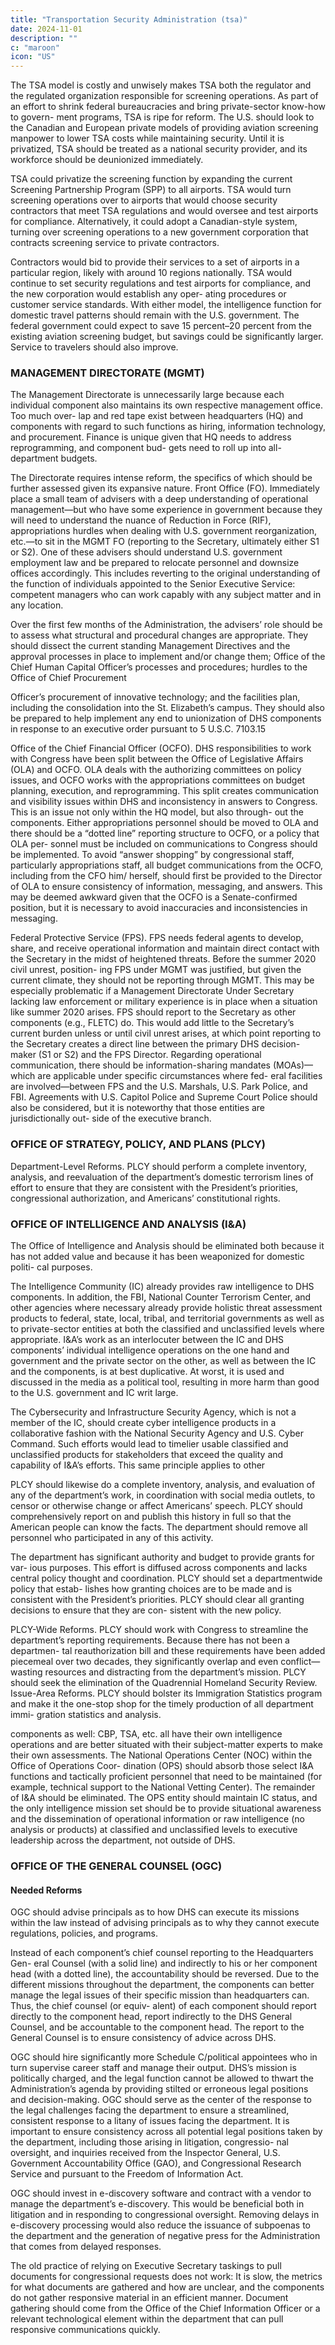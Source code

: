 ```yaml
---
title: "Transportation Security Administration (tsa)"
date: 2024-11-01
description: ""
c: "maroon"
icon: "US"
---
```



The TSA model is costly and unwisely makes TSA both the regulator and the
regulated organization responsible for screening operations. As part of an effort
to shrink federal bureaucracies and bring private-sector know-how to govern-
ment programs, TSA is ripe for reform. The U.S. should look to the Canadian and European private models of providing aviation screening manpower to lower TSA costs while maintaining security. Until it is privatized, TSA should be treated as a
national security provider, and its workforce should be deunionized immediately.

TSA could privatize the screening function by expanding the current Screening
Partnership Program (SPP) to all airports. TSA would turn screening operations
over to airports that would choose security contractors that meet TSA regulations
and would oversee and test airports for compliance. Alternatively, it could adopt
a Canadian-style system, turning over screening operations to a new government
corporation that contracts screening service to private contractors. 

Contractors
would bid to provide their services to a set of airports in a particular region, likely
with around 10 regions nationally. TSA would continue to set security regulations
and test airports for compliance, and the new corporation would establish any oper-
ating procedures or customer service standards. With either model, the intelligence
function for domestic travel patterns should remain with the U.S. government.
The federal government could expect to save 15 percent–20 percent from the
existing aviation screening budget, but savings could be significantly larger. Service
to travelers should also improve.


### MANAGEMENT DIRECTORATE (MGMT)

The Management Directorate is unnecessarily large because each individual
component also maintains its own respective management office. Too much over-
lap and red tape exist between headquarters (HQ) and components with regard
to such functions as hiring, information technology, and procurement. Finance
is unique given that HQ needs to address reprogramming, and component bud-
gets need to roll up into all-department budgets. 

The Directorate requires intense
reform, the specifics of which should be further assessed given its expansive nature.
Front Office (FO). Immediately place a small team of advisers with a deep
understanding of operational management—but who have some experience in
government because they will need to understand the nuance of Reduction in Force
(RIF), appropriations hurdles when dealing with U.S. government reorganization,
etc.—to sit in the MGMT FO (reporting to the Secretary, ultimately either S1 or S2).
One of these advisers should understand U.S. government employment law and
be prepared to relocate personnel and downsize offices accordingly. This includes
reverting to the original understanding of the function of individuals appointed
to the Senior Executive Service: competent managers who can work capably with
any subject matter and in any location.

Over the first few months of the Administration, the advisers’ role should be
to assess what structural and procedural changes are appropriate. They should
dissect the current standing Management Directives and the approval processes
in place to implement and/or change them; Office of the Chief Human Capital
Officer’s processes and procedures; hurdles to the Office of Chief Procurement﻿

Officer’s procurement of innovative technology; and the facilities plan, including
the consolidation into the St. Elizabeth’s campus. They should also be prepared
to help implement any end to unionization of DHS components in response to an
executive order pursuant to 5 U.S.C. 7103.15

Office of the Chief Financial Officer (OCFO). DHS responsibilities to work with
Congress have been split between the Office of Legislative Affairs (OLA) and OCFO.
OLA deals with the authorizing committees on policy issues, and OCFO works with
the appropriations committees on budget planning, execution, and reprogramming.
This split creates communication and visibility issues within DHS and inconsistency in
answers to Congress. This is an issue not only within the HQ model, but also through-
out the components. Either appropriations personnel should be moved to OLA and
there should be a “dotted line” reporting structure to OCFO, or a policy that OLA per-
sonnel must be included on communications to Congress should be implemented.
To avoid “answer shopping” by congressional staff, particularly appropriations
staff, all budget communications from the OCFO, including from the CFO him/
herself, should first be provided to the Director of OLA to ensure consistency of
information, messaging, and answers. This may be deemed awkward given that the
OCFO is a Senate-confirmed position, but it is necessary to avoid inaccuracies and
inconsistencies in messaging.

Federal Protective Service (FPS). FPS needs federal agents to develop, share,
and receive operational information and maintain direct contact with the Secretary
in the midst of heightened threats. Before the summer 2020 civil unrest, position-
ing FPS under MGMT was justified, but given the current climate, they should not
be reporting through MGMT. This may be especially problematic if a Management
Directorate Under Secretary lacking law enforcement or military experience is in place
when a situation like summer 2020 arises. FPS should report to the Secretary as other
components (e.g., FLETC) do. This would add little to the Secretary’s current burden
unless or until civil unrest arises, at which point reporting to the Secretary creates a
direct line between the primary DHS decision-maker (S1 or S2) and the FPS Director.
Regarding operational communication, there should be information-sharing
mandates (MOAs)—which are applicable under specific circumstances where fed-
eral facilities are involved—between FPS and the U.S. Marshals, U.S. Park Police,
and FBI. Agreements with U.S. Capitol Police and Supreme Court Police should
also be considered, but it is noteworthy that those entities are jurisdictionally out-
side of the executive branch.


### OFFICE OF STRATEGY, POLICY, AND PLANS (PLCY)

Department-Level Reforms. PLCY should perform a complete inventory,
analysis, and reevaluation of the department’s domestic terrorism lines of effort
to ensure that they are consistent with the President’s priorities, congressional
authorization, and Americans’ constitutional rights.


### OFFICE OF INTELLIGENCE AND ANALYSIS (I&A)

The Office of Intelligence and Analysis should be eliminated both because
it has not added value and because it has been weaponized for domestic politi-
cal purposes.

The Intelligence Community (IC) already provides raw intelligence to DHS
components. In addition, the FBI, National Counter Terrorism Center, and other
agencies where necessary already provide holistic threat assessment products to
federal, state, local, tribal, and territorial governments as well as to private-sector
entities at both the classified and unclassified levels where appropriate. I&A’s work
as an interlocuter between the IC and DHS components’ individual intelligence
operations on the one hand and government and the private sector on the other,
as well as between the IC and the components, is at best duplicative. At worst, it
is used and discussed in the media as a political tool, resulting in more harm than
good to the U.S. government and IC writ large.

The Cybersecurity and Infrastructure Security Agency, which is not a member
of the IC, should create cyber intelligence products in a collaborative fashion with
the National Security Agency and U.S. Cyber Command. Such efforts would lead
to timelier usable classified and unclassified products for stakeholders that exceed
the quality and capability of I&A’s efforts. This same principle applies to other

PLCY should likewise do a complete inventory, analysis, and evaluation of any
of the department’s work, in coordination with social media outlets, to censor or
otherwise change or affect Americans’ speech. PLCY should comprehensively
report on and publish this history in full so that the American people can know
the facts. The department should remove all personnel who participated in any
of this activity.

The department has significant authority and budget to provide grants for var-
ious purposes. This effort is diffused across components and lacks central policy
thought and coordination. PLCY should set a departmentwide policy that estab-
lishes how granting choices are to be made and is consistent with the President’s
priorities. PLCY should clear all granting decisions to ensure that they are con-
sistent with the new policy.

PLCY-Wide Reforms. PLCY should work with Congress to streamline the
department’s reporting requirements. Because there has not been a departmen-
tal reauthorization bill and these requirements have been added piecemeal over
two decades, they significantly overlap and even conflict—wasting resources and
distracting from the department’s mission. PLCY should seek the elimination of
the Quadrennial Homeland Security Review.
Issue-Area Reforms. PLCY should bolster its Immigration Statistics program
and make it the one-stop shop for the timely production of all department immi-
gration statistics and analysis.

components as well: CBP, TSA, etc. all have their own intelligence operations and
are better situated with their subject-matter experts to make their own assessments.
The National Operations Center (NOC) within the Office of Operations Coor-
dination (OPS) should absorb those select I&A functions and tactically proficient
personnel that need to be maintained (for example, technical support to the
National Vetting Center). The remainder of I&A should be eliminated. The OPS
entity should maintain IC status, and the only intelligence mission set should be
to provide situational awareness and the dissemination of operational information
or raw intelligence (no analysis or products) at classified and unclassified levels to
executive leadership across the department, not outside of DHS.


### OFFICE OF THE GENERAL COUNSEL (OGC)


#### Needed Reforms

OGC should advise principals as to how DHS can execute its missions within
the law instead of advising principals as to why they cannot execute regulations,
policies, and programs.

Instead of each component’s chief counsel reporting to the Headquarters Gen-
eral Counsel (with a solid line) and indirectly to his or her component head (with
a dotted line), the accountability should be reversed. Due to the different missions
throughout the department, the components can better manage the legal issues
of their specific mission than headquarters can. Thus, the chief counsel (or equiv-
alent) of each component should report directly to the component head, report
indirectly to the DHS General Counsel, and be accountable to the component head.
The report to the General Counsel is to ensure consistency of advice across DHS.

OGC should hire significantly more Schedule C/political appointees who in
turn supervise career staff and manage their output. DHS’s mission is politically
charged, and the legal function cannot be allowed to thwart the Administration’s
agenda by providing stilted or erroneous legal positions and decision-making.
OGC should serve as the center of the response to the legal challenges facing the
department to ensure a streamlined, consistent response to a litany of issues facing
the department. It is important to ensure consistency across all potential legal
positions taken by the department, including those arising in litigation, congressio-
nal oversight, and inquiries received from the Inspector General, U.S. Government
Accountability Office (GAO), and Congressional Research Service and pursuant to
the Freedom of Information Act.

OGC should invest in e-discovery software and contract with a vendor to manage
the department’s e-discovery. This would be beneficial both in litigation and in
responding to congressional oversight. Removing delays in e-discovery processing
would also reduce the issuance of subpoenas to the department and the generation
of negative press for the Administration that comes from delayed responses.


The old practice of relying on Executive Secretary taskings to pull documents for
congressional requests does not work: It is slow, the metrics for what documents
are gathered and how are unclear, and the components do not gather responsive
material in an efficient manner. Document gathering should come from the Office
of the Chief Information Officer or a relevant technological element within the
department that can pull responsive communications quickly.

